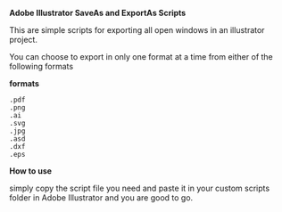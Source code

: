 **Adobe Illustrator SaveAs and ExportAs Scripts**

This are simple scripts for exporting all open windows in an illustrator project.

You can choose to export in only one format at a time from either of the following formats

__formats__

    .pdf
    .png
    .ai
    .svg
    .jpg
    .asd
    .dxf
    .eps

**How to use**

simply copy the script file you need and paste it in your custom scripts folder in Adobe Illustrator and you are good to go.

